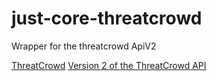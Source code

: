# just-core-threatcrowd
Wrapper for the threatcrowd ApiV2 

[ThreatCrowd](https://www.threatcrowd.org)
[Version 2 of the ThreatCrowd API](https://github.com/threatcrowd/ApiV2)


